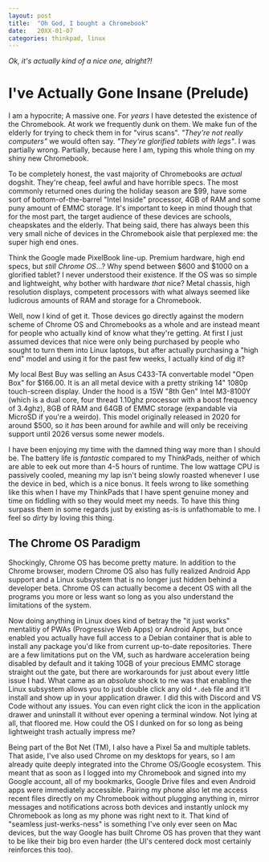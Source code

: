 ```yaml
---
layout: post
title:  "Oh God, I bought a Chromebook"
date:   20XX-01-07
categories: thinkpad, linux
---
```

_*Ok, it's actually kind of a nice one, alright?!*_

# I've Actually Gone Insane (Prelude)
I am a hypocrite; A massive one. For _years_ I have detested the existence of the Chromebook. At work we frequently dunk on them. We make fun of the elderly for trying to check them in for "virus scans". _"They're not really computers"_ we would often say. _"They're glorified tablets with legs"_. I was partially wrong. Partially, because here I am, typing this whole thing on my shiny new Chromebook. 

To be completely honest, the vast majority of Chromebooks are _actual_ dogshit. They're cheap, feel awful and have horrible specs. The most commonly returned ones during the holiday season are $99, have some sort of bottom-of-the-barrel "Intel Inside" processor, 4GB of RAM and some puny amount of EMMC storage. It's important to keep in mind though that for the most part, the target audience of these devices are schools, cheapskates and the elderly. That being said, there has always been this very small niche of devices in the Chromebook aisle that perplexed me: the super high end ones. 

Think the Google made PixelBook line-up. Premium hardware, high end specs, but _still Chrome OS_...? Why spend between $600 and $1000 on a glorified tablet? I never understood their existence. If the OS was so simple and lightweight, why bother with hardware _that_ nice? Metal chassis, high resolution displays, competent processors with what always seemed like ludicrous amounts of RAM and storage for a Chromebook.

Well, now I kind of get it. Those devices go directly against the modern scheme of Chrome OS and Chromebooks as a whole and are instead meant for people who actually kind of know what they're getting. At first I just assumed devices that nice were only being purchased by people who sought to turn them into Linux laptops, but after actually purchasing a "high end" model and using it for the past few weeks, I actually kind of dig it? 

My local Best Buy was selling an Asus C433-TA convertable model "Open Box" for $166.00. It is an all metal device with a pretty striking 14" 1080p touch-screen display. Under the hood is a 15W "8th Gen" Intel M3-8100Y (which is a dual core, four thread 1.10ghz processor with a boost frequency of 3.4ghz), 8GB of RAM and 64GB of EMMC storage (expandable via MicroSD if you're a weirdo). This model originally released in 2020 for around $500, so it _has_ been around for awhile and will only be receiving support until 2026 versus some newer models. 

I have been enjoying my time with the damned thing way more than I should be. The battery life is _fantastic_ compared to my ThinkPads, neither of which are able to eek out more than 4-5 hours of runtime. The low wattage CPU is passively cooled, meaning my lap isn't being slowly roasted whenever I use the device in bed, which is a nice bonus. It feels wrong to like something like this when I have my ThinkPads that I have spent genuine money and time on fiddling with so they would meet my needs. To have this thing surpass them in some regards just by existing as-is is unfathomable to me. I feel so _dirty_ by loving this thing.

## The Chrome OS Paradigm
Shockingly, Chrome OS has become pretty mature. In addition to the Chrome browser, modern Chrome OS also has fully realized Android App support and a Linux subsystem that is no longer just hidden behind a developer beta. Chrome OS can actually become a decent OS with all the programs you more or less want so long as you also understand the limitations of the system.

Now doing anything in Linux does kind of betray the "it just works" mentalitiy of PWAs (Progressive Web Apps) or Android Apps, but once enabled you actually have full access to a Debian container that is able to install any package you'd like from current up-to-date repositories. There are a few limitations put on the VM, such as hardware acceleration being disabled by default and it taking 10GB of your precious EMMC storage straight out the gate, but there are workarounds for just about every little issue I had. What came as an _absolute_ shock to me was that enabling the Linux subsystem allows you to just double click any old `*.deb` file and it'll install and show up in your application drawer. I did this with Discord and VS Code without any issues. You can even right click the icon in the application drawer and uninstall it without ever opening a terminal window. Not lying at all, that floored me. How could the OS I dunked on for so long as being lightweight trash actually impress me?

Being part of the Bot Net (TM), I also have a Pixel 5a and multiple tablets. That aside, I've also used Chrome on my desktops for years, so I am already quite deeply integrated into the Chrome OS/Google ecosystem. This meant that as soon as I logged into my Chromebook and signed into my Google account, all of my bookmarks, Google Drive files and even Android apps were immediately accessible. Pairing my phone also let me access recent files directly on my Chromebook without plugging anything in, mirror messages and notifications across both devices and instantly unlock my Chromebook as long as my phone was right next to it. That kind of "seamless just-werks-ness" is something I've only ever seen on Mac devices, but the way Google has built Chrome OS has proven that they want to be like their big bro even harder (the UI's centered dock most certainly reinforces this too).
